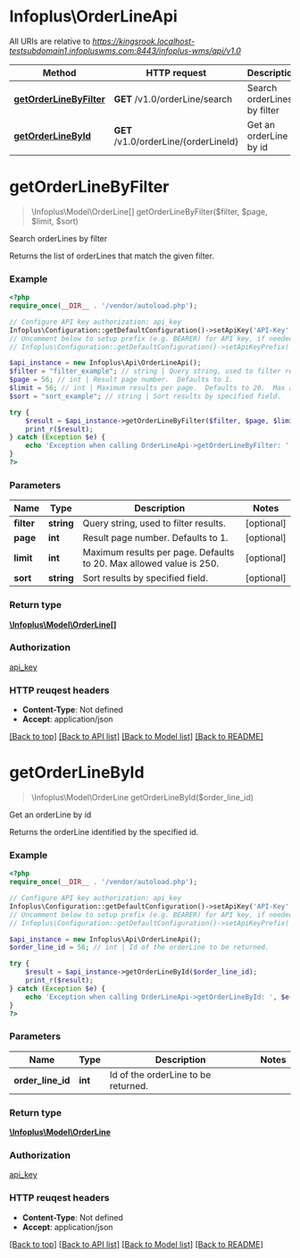 # Infoplus\OrderLineApi

All URIs are relative to *https://kingsrook.localhost-testsubdomain1.infopluswms.com:8443/infoplus-wms/api/v1.0*

Method | HTTP request | Description
------------- | ------------- | -------------
[**getOrderLineByFilter**](OrderLineApi.md#getOrderLineByFilter) | **GET** /v1.0/orderLine/search | Search orderLines by filter
[**getOrderLineById**](OrderLineApi.md#getOrderLineById) | **GET** /v1.0/orderLine/{orderLineId} | Get an orderLine by id


# **getOrderLineByFilter**
> \Infoplus\Model\OrderLine[] getOrderLineByFilter($filter, $page, $limit, $sort)

Search orderLines by filter

Returns the list of orderLines that match the given filter.

### Example 
```php
<?php
require_once(__DIR__ . '/vendor/autoload.php');

// Configure API key authorization: api_key
Infoplus\Configuration::getDefaultConfiguration()->setApiKey('API-Key', 'YOUR_API_KEY');
// Uncomment below to setup prefix (e.g. BEARER) for API key, if needed
// Infoplus\Configuration::getDefaultConfiguration()->setApiKeyPrefix('API-Key', 'BEARER');

$api_instance = new Infoplus\Api\OrderLineApi();
$filter = "filter_example"; // string | Query string, used to filter results.
$page = 56; // int | Result page number.  Defaults to 1.
$limit = 56; // int | Maximum results per page.  Defaults to 20.  Max allowed value is 250.
$sort = "sort_example"; // string | Sort results by specified field.

try { 
    $result = $api_instance->getOrderLineByFilter($filter, $page, $limit, $sort);
    print_r($result);
} catch (Exception $e) {
    echo 'Exception when calling OrderLineApi->getOrderLineByFilter: ', $e->getMessage(), "\n";
}
?>
```

### Parameters

Name | Type | Description  | Notes
------------- | ------------- | ------------- | -------------
 **filter** | **string**| Query string, used to filter results. | [optional] 
 **page** | **int**| Result page number.  Defaults to 1. | [optional] 
 **limit** | **int**| Maximum results per page.  Defaults to 20.  Max allowed value is 250. | [optional] 
 **sort** | **string**| Sort results by specified field. | [optional] 

### Return type

[**\Infoplus\Model\OrderLine[]**](OrderLine.md)

### Authorization

[api_key](../README.md#api_key)

### HTTP reuqest headers

 - **Content-Type**: Not defined
 - **Accept**: application/json

[[Back to top]](#) [[Back to API list]](../README.md#documentation-for-api-endpoints) [[Back to Model list]](../README.md#documentation-for-models) [[Back to README]](../README.md)

# **getOrderLineById**
> \Infoplus\Model\OrderLine getOrderLineById($order_line_id)

Get an orderLine by id

Returns the orderLine identified by the specified id.

### Example 
```php
<?php
require_once(__DIR__ . '/vendor/autoload.php');

// Configure API key authorization: api_key
Infoplus\Configuration::getDefaultConfiguration()->setApiKey('API-Key', 'YOUR_API_KEY');
// Uncomment below to setup prefix (e.g. BEARER) for API key, if needed
// Infoplus\Configuration::getDefaultConfiguration()->setApiKeyPrefix('API-Key', 'BEARER');

$api_instance = new Infoplus\Api\OrderLineApi();
$order_line_id = 56; // int | Id of the orderLine to be returned.

try { 
    $result = $api_instance->getOrderLineById($order_line_id);
    print_r($result);
} catch (Exception $e) {
    echo 'Exception when calling OrderLineApi->getOrderLineById: ', $e->getMessage(), "\n";
}
?>
```

### Parameters

Name | Type | Description  | Notes
------------- | ------------- | ------------- | -------------
 **order_line_id** | **int**| Id of the orderLine to be returned. | 

### Return type

[**\Infoplus\Model\OrderLine**](OrderLine.md)

### Authorization

[api_key](../README.md#api_key)

### HTTP reuqest headers

 - **Content-Type**: Not defined
 - **Accept**: application/json

[[Back to top]](#) [[Back to API list]](../README.md#documentation-for-api-endpoints) [[Back to Model list]](../README.md#documentation-for-models) [[Back to README]](../README.md)

